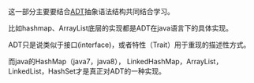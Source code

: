 这一部分主要要结合[ADT](https://zh.wikipedia.org/wiki/%E6%8A%BD%E8%B1%A1%E8%B3%87%E6%96%99%E5%9E%8B%E5%88%A5
)抽象语法结构共同结合学习。

比如hashmap、ArrayList底层的实现都是ADT在java语言下的具体实现。

ADT只是说类似于接口(interface)，或者特性（Trait）用于重现的描述性方式。

而java的HashMap（java7，java8），
LinkedHashMap，ArrayList，LinkedList，HashSet才是真正对ADT的一种实现。